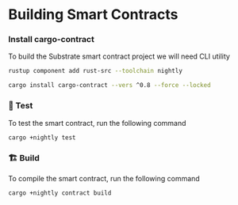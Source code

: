 # Building Smart Contracts

### Install cargo-contract

To build the Substrate smart contract project we will need CLI utility

```bash
rustup component add rust-src --toolchain nightly
```

```bash
cargo install cargo-contract --vers ^0.8 --force --locked
```

### 🧪 Test

To test the smart contract, run the following command

```bash
cargo +nightly test
```

### 🏗️ Build

To compile the smart contract, run the following command

```bash
cargo +nightly contract build
```

### 


